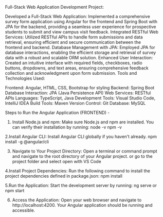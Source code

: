 Full-Stack Web Application Development Project:

Developed a Full-Stack Web Application: Implemented a comprehensive survey form application using Angular for the frontend and Spring Boot with JPA for the backend, providing a seamless user experience for prospective students to submit and view campus visit feedback.
Integrated RESTful Web Services: Utilized RESTful APIs to handle form submissions and data retrieval, ensuring efficient and secure communication between the frontend and backend.
Database Management with JPA: Employed JPA for database interactions, enabling the efficient storage and retrieval of survey data with a robust and scalable ORM solution.
Enhanced User Interaction: Created an intuitive interface with required fields, checkboxes, radio buttons, dropdowns, and text areas, ensuring comprehensive feedback collection and acknowledgment upon form submission.
Tools and Technologies Used:

Frontend: Angular, HTML, CSS, Bootstrap for styling
Backend: Spring Boot
Database Interaction: JPA (Java Persistence API)
Web Services: RESTful APIs
Languages: TypeScript, Java
Development Tools: Visual Studio Code, IntelliJ IDEA
Build Tools: Maven
Version Control: Git
Database: MySQL

Steps to Run the Angular Application (FRONTEND) -
1. Install Node.js and npm: Make sure Node.js and npm are installed. You can verify their installation by running:
node -v
npm -v

2.Install Angular CLI: Install Angular CLI globally if you haven't already.
npm install -g @angular/cli

3. Navigate to Your Project Directory: Open a terminal or command prompt and navigate to the root directory of your Angular project.
or go to the project folder and select open with VS Code

4.Install Project Dependencies: Run the following command to install the project dependencies defined in package.json:
npm install

5.Run the Application: Start the development server by running:
ng serve or npm start

6. Access the Application: Open your web browser and navigate to http://localhost:4200. Your Angular application should be running and accessible.
